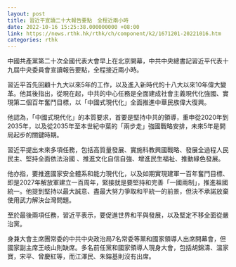 ```yaml
---
layout: post
title: 習近平宣讀二十大報告要點　全程近兩小時
date: 2022-10-16 15:25:38.000000000 +08:00
link: https://news.rthk.hk/rthk/ch/component/k2/1671201-20221016.htm
categories: rthk
---
```


中國共產黨第二十次全國代表大會早上在北京開幕，中共中央總書記習近平代表十九屆中央委員會宣讀報告要點，全程接近兩小時。

習近平首先回顧十九大以來5年的工作，以及進入新時代的十八大以來10年偉大變革。他其後指出，從現在起，中共的中心任務是全面建成社會主義現代化強國、實現第二個百年奮鬥目標，以「中國式現代化」全面推進中華民族偉大復興。

他認為，「中國式現代化」的本質要求，首要是堅持中共的領導，重申從2020年到2035年，以及從2035年至本世紀中葉的「兩步走」強國戰略安排，未來5年是開局起步的關鍵時期。

習近平提出未來多項任務，包括高質量發展、實施科教興國戰略、發展全過程人民民主、堅持全面依法治國 、推進文化自信自強、增進民生福祉、推動綠色發展。

他亦指，要推進國家安全體系和能力現代化，以及如期實現建軍一百年奮鬥目標、即是2027年解放軍建立一百周年，緊接就是要堅持和完善「一國兩制」，推進祖國統一。他提到堅持以最大誠意、盡最大努力爭取和平統一的前景，但決不承諾放棄使用武力解決台灣問題。

至於最後兩項任務，習近平表示，要促進世界和平與發展，以及堅定不移全面從嚴治黨。

身兼大會主席團常委的中共中央政治局7名常委等黨和國家領導人出席開幕會，但國家副主席王岐山則缺席。多名前任黨和國家領導人現身大會，包括胡錦濤、溫家寶，宋平、曾慶紅等，而江澤民、朱鎔基則沒有出席。
